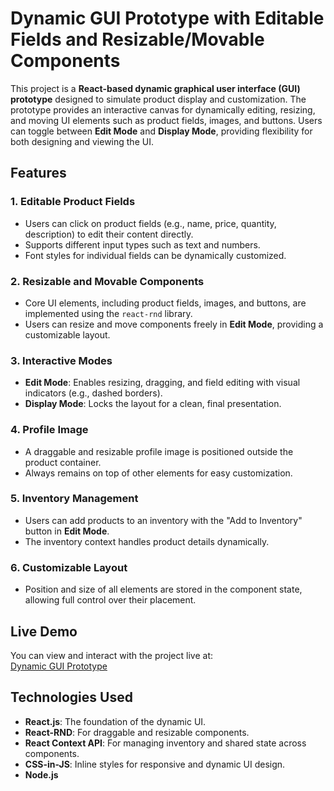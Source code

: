 # Dynamic GUI Prototype with Editable Fields and Resizable/Movable Components

This project is a **React-based dynamic graphical user interface (GUI) prototype** designed to simulate product display and customization. The prototype provides an interactive canvas for dynamically editing, resizing, and moving UI elements such as product fields, images, and buttons. Users can toggle between **Edit Mode** and **Display Mode**, providing flexibility for both designing and viewing the UI.

## Features

### 1. **Editable Product Fields**
- Users can click on product fields (e.g., name, price, quantity, description) to edit their content directly.
- Supports different input types such as text and numbers.
- Font styles for individual fields can be dynamically customized.

### 2. **Resizable and Movable Components**
- Core UI elements, including product fields, images, and buttons, are implemented using the `react-rnd` library.
- Users can resize and move components freely in **Edit Mode**, providing a customizable layout.

### 3. **Interactive Modes**
- **Edit Mode**: Enables resizing, dragging, and field editing with visual indicators (e.g., dashed borders).
- **Display Mode**: Locks the layout for a clean, final presentation.

### 4. **Profile Image**
- A draggable and resizable profile image is positioned outside the product container.
- Always remains on top of other elements for easy customization.

### 5. **Inventory Management**
- Users can add products to an inventory with the "Add to Inventory" button in **Edit Mode**.
- The inventory context handles product details dynamically.

### 6. **Customizable Layout**
- Position and size of all elements are stored in the component state, allowing full control over their placement.

## Live Demo
You can view and interact with the project live at:  
[Dynamic GUI Prototype](https://konevski-projectsubmission.netlify.app/)

## Technologies Used
- **React.js**: The foundation of the dynamic UI.
- **React-RND**: For draggable and resizable components.
- **React Context API**: For managing inventory and shared state across components.
- **CSS-in-JS**: Inline styles for responsive and dynamic UI design.
- **Node.js**

